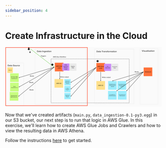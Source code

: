 ```yaml
---
sidebar_position: 4
---
```

# Create Infrastructure in the Cloud
![project-structure-ingestion-navi.png](./assets/project-structure-ingestion-navi.png)

Now that we've created artifacts (`main.py`, `data_ingestion-0.1-py3.egg`) in our S3 bucket, our next step is to run that logic in AWS Glue. In this exercise, we'll learn how to create AWS Glue Jobs and Crawlers and how to view the resulting data in AWS Athena.

Follow the instructions [here](https://github.com/data-derp/exercise-co2-vs-temperature-infrastructure/blob/master/data-ingestion.md) to get started.